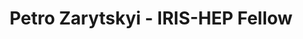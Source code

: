 ---
layout: fellow
pagetype: fellow
shortname: PetroZarytskyi
permalink: /fellows/2023/PetroZarytskyi.html
fellow-name: Petro Zarytskyi
title: Petro Zarytskyi - IRIS-HEP Fellow
active: True
dates:
  start: 2023-07-03
  end: 2023-09-22
photo: /assets/images/team/fellows-2023/Petro-Zarytskyi.jpg
institution: Taras Shevchenko National University of Kyiv, Ukraine
e-mail: petro.zarytskyi@gmail.com
project_title: Optimizing reverse-mode automatic differentiation with advanced activity-analysis
project_goal: >
  The goal of this project is to modify Clad so that its output code in reverse mode doesn't include any unnecessary variables or computations. This will allow Clad to compute derivatives more efficiently. 
mentors:
  - Vassil Vassilev (Princeton)
  - David Lange (Princeton)
proposal: /assets/pdf/fellows-2023/U015-proposal-Petro-Zarytskyi.pdf
presentation:
current_status:
github-username: PetroZarytskyi
---